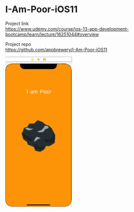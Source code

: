 # I-Am-Poor-iOS11

Project link<br/>
https://www.udemy.com/course/ios-13-app-development-bootcamp/learn/lecture/16251044#overview

Project repo<br/>
https://github.com/appbrewery/I-Am-Poor-iOS11


![](assets/i_am_poor.png)
